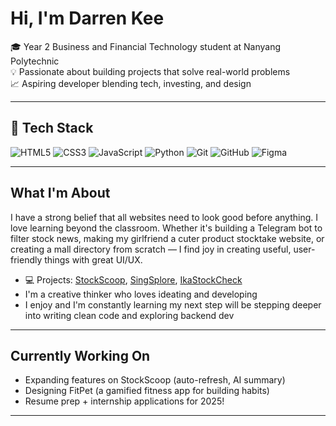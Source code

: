 # Hi, I'm Darren Kee

🎓 Year 2 Business and Financial Technology student at Nanyang Polytechnic  
💡 Passionate about building projects that solve real-world problems  
📈 Aspiring developer blending tech, investing, and design

---

## 🧰 Tech Stack

![HTML5](https://img.shields.io/badge/HTML5-E34F26?style=for-the-badge&logo=html5&logoColor=white)
![CSS3](https://img.shields.io/badge/CSS3-1572B6?style=for-the-badge&logo=css3&logoColor=white)
![JavaScript](https://img.shields.io/badge/JavaScript-F7DF1E?style=for-the-badge&logo=javascript&logoColor=black)
![Python](https://img.shields.io/badge/Python-3776AB?style=for-the-badge&logo=python&logoColor=white)
![Git](https://img.shields.io/badge/Git-F05032?style=for-the-badge&logo=git&logoColor=white)
![GitHub](https://img.shields.io/badge/GitHub-181717?style=for-the-badge&logo=github&logoColor=white)
![Figma](https://img.shields.io/badge/Figma-F24E1E?style=for-the-badge&logo=figma&logoColor=white)

---

## What I'm About

I have a strong belief that all websites need to look good before anything.
I love learning beyond the classroom. Whether it's building a Telegram bot to filter stock news, making my girlfriend a cuter product stocktake website, or creating a mall directory from scratch — I find joy in creating useful, user-friendly things with great UI/UX.

- 💻 Projects: [StockScoop](https://github.com/Tiltedddddd/stockScoop), [SingSplore](https://github.com/Tiltedddddd/SingSplore), [IkaStockCheck](https://github.com/Tiltedddddd/ikaStockCheck)
- I'm a creative thinker who loves ideating and developing 
- I enjoy and I'm constantly learning my next step will be stepping deeper into writing clean code and exploring backend dev

---

## Currently Working On

- Expanding features on StockScoop (auto-refresh, AI summary)
- Designing FitPet (a gamified fitness app for building habits)
- Resume prep + internship applications for 2025!

---


